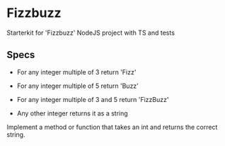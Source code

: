 # Fizzbuzz

Starterkit for 'Fizzbuzz' NodeJS project with TS and tests

## Specs

- For any integer multiple of 3 return 'Fizz'
- For any integer multiple of 5 return 'Buzz'
- For any integer multiple of 3 and 5 return 'FizzBuzz'

- Any other integer returns it as a string

Implement a method or function that takes an int and returns the correct string.
